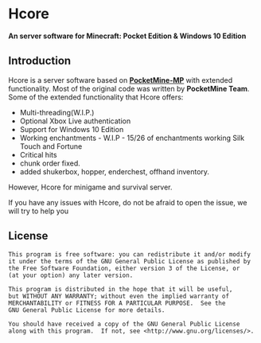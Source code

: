 Hcore
===================

__An server software for Minecraft: Pocket Edition & Windows 10 Edition__


Introduction
-------------
Hcore is a server software based on **[PocketMine-MP](https://github.com/pmmp/PocketMine-MP)** with extended functionality. Most of the original code was written by **PocketMine Team**.<br>
Some of the extended functionality that Hcore offers:

* Multi-threading(W.I.P.)
* Optional Xbox Live authentication
* Support for Windows 10 Edition
* Working enchantments - W.I.P - 15/26 of enchantments working Silk Touch and Fortune
* Critical hits
* chunk order fixed.
* added shukerbox, hopper, enderchest, offhand inventory.

However, Hcore for minigame and survival server.

If you have any issues with Hcore, do not be afraid to open the issue, we will try to help you


License
-------------
	This program is free software: you can redistribute it and/or modify
	it under the terms of the GNU General Public License as published by
	the Free Software Foundation, either version 3 of the License, or
	(at your option) any later version.

	This program is distributed in the hope that it will be useful,
	but WITHOUT ANY WARRANTY; without even the implied warranty of
	MERCHANTABILITY or FITNESS FOR A PARTICULAR PURPOSE.  See the
	GNU General Public License for more details.

	You should have received a copy of the GNU General Public License
	along with this program.  If not, see <http://www.gnu.org/licenses/>.
